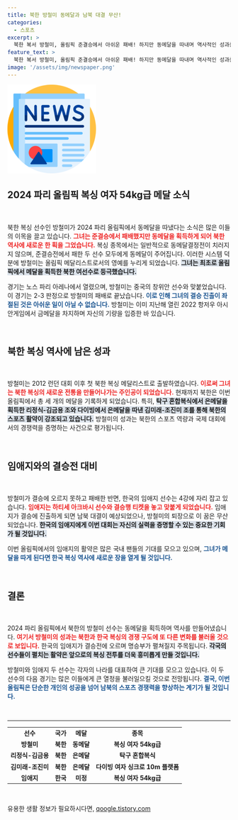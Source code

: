```yaml
---
title: 북한 방철미 동메달과 남북 대결 무산!
categories:
  - 스포츠
excerpt: >
  북한 복서 방철미, 올림픽 준결승에서 아쉬운 패배! 하지만 동메달을 따내며 역사적인 성과를 달성했다. 결승 진출은 무산됐지만, 남북 대결의 꿈도 사라졌다. 임애지와의 대결은 아쉽게 이뤄지지 않게 됐다.
feature_text: >
  북한 복서 방철미, 올림픽 준결승에서 아쉬운 패배! 하지만 동메달을 따내며 역사적인 성과를 달성했다. 결승 진출은 무산됐지만, 남북 대결의 꿈도 사라졌다. 임애지와의 대결은 아쉽게 이뤄지지 않게 됐다.
image: '/assets/img/newspaper.png'
---
```


<p><img src="/assets/img/newspaper.png" alt="kimp 속보" /></p>

<h2 data-ke-size="size26">2024 파리 올림픽 복싱 여자 54kg급 메달 소식</h2>

<p data-ke-size="size16">&nbsp;</p>

<p>북한 복싱 선수인 방철미가 2024 파리 올림픽에서 동메달을 따냈다는 소식은 많은 이들의 이목을 끌고 있습니다. <b><span style="color: #ee2323;">그녀는 준결승에서 패배했지만 동메달을 획득하게 되어 북한 역사에 새로운 한 획을 그었습니다.</span></b> 복싱 종목에서는 일반적으로 동메달결정전이 치러지지 않으며, 준결승전에서 패한 두 선수 모두에게 동메달이 주어집니다. 이러한 시스템 덕분에 방철미는 올림픽 메달리스트로서의 영예를 누리게 되었습니다. <b><span style="background-color: #21538527;">그녀는 최초로 올림픽에서 메달을 획득한 북한 여선수로 등극했습니다.</span></b> </p>

<p>경기는 노스 파리 아레나에서 열렸으며, 방철미는 중국의 창위안 선수와 맞붙었습니다. 이 경기는 2-3 판정으로 방철미의 패배로 끝났습니다. <b><span style="color: #1a5490;">이로 인해 그녀의 결승 진출이 좌절된 것은 아쉬운 일이 아닐 수 없습니다.</span></b> 방철미는 이미 지난해 열린 2022 항저우 아시안게임에서 금메달을 차지하며 자신의 기량을 입증한 바 있습니다. </p>

<p data-ke-size="size16">&nbsp;</p>

<h2 data-ke-size="size26">북한 복싱 역사에 남은 성과</h2>

<p data-ke-size="size16">&nbsp;</p>

<p>방철미는 2012 런던 대회 이후 첫 북한 복싱 메달리스트로 출발하였습니다. <b><span style="color: #ee2323;">이로써 그녀는 북한 복싱의 새로운 전통을 만들어나가는 주인공이 되었습니다.</span></b> 현재까지 북한은 이번 올림픽에서 총 세 개의 메달을 기록하게 되었습니다. 특히, <b><span style="background-color: #21538527;">탁구 혼합복식에서 은메달을 획득한 리정식-김금용 조와 다이빙에서 은메달을 따낸 김미래-조진미 조를 통해 북한의 스포츠 활약이 강조되고 있습니다.</span></b> 방철미의 성과는 북한의 스포츠 역량과 국제 대회에서의 경쟁력을 증명하는 사건으로 평가됩니다.</p>

<p data-ke-size="size16">&nbsp;</p>

<h2 data-ke-size="size26">임애지와의 결승전 대비</h2>

<p data-ke-size="size16">&nbsp;</p>

<p>방철미가 결승에 오르지 못하고 패배한 반면, 한국의 임애지 선수는 4강에 자리 잡고 있습니다. <b><span style="color: #ee2323;">임애지는 하티세 아크바시 선수와 결승행 티켓을 놓고 맞붙게 되었습니다.</span></b> 임애지가 결승에 진출하게 되면 남북 대결이 예상되었으나, 방철미의 퇴장으로 이 꿈은 무산되었습니다. <b><span style="background-color: #21538527;">한국의 임애지에게 이번 대회는 자신의 실력을 증명할 수 있는 중요한 기회가 될 것입니다.</span></b> </p>

<p>이번 올림픽에서의 임애지의 활약은 많은 국내 팬들의 기대를 모으고 있으며, <b><span style="color: #1a5490;">그녀가 메달을 따게 된다면 한국 복싱 역사에 새로운 장을 열게 될 것입니다.</span></b> </p>

<p data-ke-size="size16">&nbsp;</p>

<h2 data-ke-size="size26">결론</h2>

<p data-ke-size="size16">&nbsp;</p>

<p>2024 파리 올림픽에서 북한의 방철미 선수는 동메달을 획득하며 역사를 만들어냈습니다. <b><span style="color: #ee2323;">여기서 방철미의 성과는 북한과 한국 복싱의 경쟁 구도에 또 다른 변화를 불러올 것으로 보입니다.</span></b> 한국의 임애지가 결승전에 오르며 명승부가 펼쳐질지 주목됩니다. <b><span style="background-color: #21538527;">각국의 선수들이 펼치는 활약은 앞으로의 복싱 전투를 더욱 흥미롭게 만들 것입니다.</span></b> </p>

<p>방철미와 임애지 두 선수는 각자의 나라를 대표하여 큰 기대를 모으고 있습니다. 이 두 선수의 다음 경기는 많은 이들에게 큰 열정을 불러일으킬 것으로 전망됩니다. <b><span style="color: #1a5490;">결국, 이번 올림픽은 단순한 개인의 성공을 넘어 남북의 스포츠 경쟁력을 향상하는 계기가 될 것입니다.</span></b></p>

<p data-ke-size="size16">&nbsp;</p>

<hr>

<table style="border-collapse: collapse; width: 100%;">
  <tbody>
    <tr>
      <td style="text-align: center; height: 17px;"><b>선수</b></td>
      <td style="text-align: center; height: 17px;"><b>국가</b></td>
      <td style="text-align: center; height: 17px;"><b>메달</b></td>
      <td style="text-align: center; height: 17px;"><b>종목</b></td>
    </tr>
    <tr>
      <td style="text-align: center; height: 17px;"><b>방철미</b></td>
      <td style="text-align: center; height: 17px;"><b>북한</b></td>
      <td style="text-align: center; height: 17px;"><b>동메달</b></td>
      <td style="text-align: center; height: 17px;"><b>복싱 여자 54kg급</b></td>
    </tr>
    <tr>
      <td style="text-align: center; height: 17px;"><b>리정식-김금용</b></td>
      <td style="text-align: center; height: 17px;"><b>북한</b></td>
      <td style="text-align: center; height: 17px;"><b>은메달</b></td>
      <td style="text-align: center; height: 17px;"><b>탁구 혼합복식</b></td>
    </tr>
    <tr>
      <td style="text-align: center; height: 17px;"><b>김미래-조진미</b></td>
      <td style="text-align: center; height: 17px;"><b>북한</b></td>
      <td style="text-align: center; height: 17px;"><b>은메달</b></td>
      <td style="text-align: center; height: 17px;"><b>다이빙 여자 싱크로 10m 플랫폼</b></td>
    </tr>
    <tr>
      <td style="text-align: center; height: 17px;"><b>임애지</b></td>
      <td style="text-align: center; height: 17px;"><b>한국</b></td>
      <td style="text-align: center; height: 17px;"><b>미정</b></td>
      <td style="text-align: center; height: 17px;"><b>복싱 여자 54kg급</b></td>
    </tr>
  </tbody>
</table>

<p data-ke-size="size16">&nbsp;</p>
유용한 생활 정보가 필요하시다면, <a href="https://qoogle.tistory.com" rel="dofollow">qoogle.tistory.com</a>


